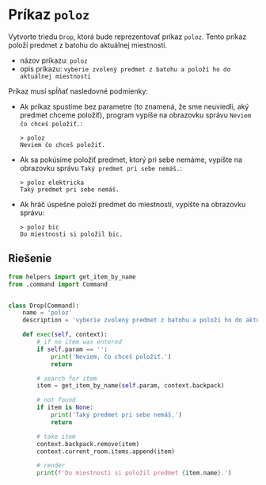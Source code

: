 # Príkaz `poloz`

Vytvorte triedu `Drop`, ktorá bude reprezentovať príkaz `poloz`. Tento príkaz položí predmet z batohu do aktuálnej
miestnosti.

* názov príkazu: `poloz`
* opis príkazu: `vyberie zvolený predmet z batohu a položí ho do aktuálnej miestnosti`

Príkaz musí spĺňať nasledovné podmienky:

   * Ak príkaz spustíme bez parametre (to znamená, že sme neuviedli, aký predmet chceme položiť), program vypíše na
     obrazovku správu `Neviem čo chceš položiť.`:

      ```
      > poloz
      Neviem čo chceš položiť.
      ```

   * Ak sa pokúsime položiť predmet, ktorý pri sebe nemáme, vypíšte na obrazovku správu `Taký predmet pri sebe nemáš.`:

     ```
     > poloz elektricka
     Taký predmet pri sebe nemáš.
     ```

   * Ak hráč úspešne položí predmet do miestnosti, vypíšte na obrazovku správu:

     ```
     > poloz bic
     Do miestnosti si položil bic.
     ```


## Riešenie

```python
from helpers import get_item_by_name
from .command import Command


class Drop(Command):
    name = 'poloz'
    description = 'vyberie zvolený predmet z batohu a položí ho do aktuálnej miestnosti'

    def exec(self, context):
        # if no item was entered
        if self.param == '':
            print('Neviem, čo chceš položiť.')
            return

        # search for item
        item = get_item_by_name(self.param, context.backpack)

        # not found
        if item is None:
            print('Taký predmet pri sebe nemáš.')
            return

        # take item
        context.backpack.remove(item)
        context.current_room.items.append(item)

        # render
        print(f'Do miestnosti si položil predmet {item.name}.')
```
